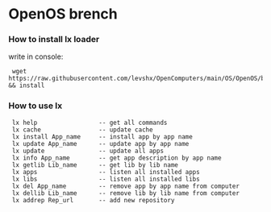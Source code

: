 # OpenOS brench

### How to install lx loader
write in console:

     wget https://raw.githubusercontent.com/levshx/OpenComputers/main/OS/OpenOS/bin/lxloader/install.lua && install
     
### How to use lx
     
     lx help                 -- get all commands
     lx cache                -- update cache
     lx install App_name     -- install app by app name
     lx update App_name      -- update app by app name
     lx update               -- update all apps
     lx info App_name        -- get app description by app name
     lx getlib Lib_name      -- get lib by lib name
     lx apps                 -- listen all installed apps
     lx libs                 -- listen all installed libs
     lx del App_name         -- remove app by app name from computer
     lx dellib Lib_name      -- remove lib by lib name from computer
     lx addrep Rep_url       -- add new repository
       

